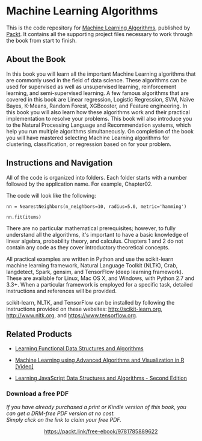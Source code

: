 # Machine Learning Algorithms
This is the code repository for [Machine Learning Algorithms](https://www.packtpub.com/big-data-and-business-intelligence/machine-learning-algorithms?utm_source=github&utm_medium=repository&utm_campaign=9781785889622), published by [Packt](https://www.packtpub.com/?utm_source=github). It contains all the supporting project files necessary to work through the book from start to finish.
## About the Book
In this book you will learn all the important Machine Learning algorithms that are commonly used in the field of data science. These algorithms can be used for supervised as well as unsupervised learning, reinforcement learning, and semi-supervised learning. A few famous algorithms that are covered in this book are Linear regression, Logistic Regression, SVM, Naïve Bayes, K-Means, Random Forest, XGBooster, and Feature engineering. In this book you will also learn how these algorithms work and their practical implementation to resolve your problems. This book will also introduce you to the Natural Processing Language and Recommendation systems, which help you run multiple algorithms simultaneously.
On completion of the book you will have mastered selecting Machine Learning algorithms for clustering, classification, or regression based on for your problem.
## Instructions and Navigation
All of the code is organized into folders. Each folder starts with a number followed by the application name. For example, Chapter02.



The code will look like the following:
```
nn = NearestNeighbors(n_neighbors=10, radius=5.0, metric='hamming')

nn.fit(items)
```

There are no particular mathematical prerequisites; however, to fully understand all the algorithms, it's important to have a basic knowledge of linear algebra, probability theory, and calculus.
Chapters 1 and 2 do not contain any code as they cover introductory theoretical concepts.


All practical examples are written in Python and use the scikit-learn machine learning framework, Natural Language Toolkit (NLTK), Crab, langdetect, Spark, gensim, and TensorFlow (deep learning framework). These are available for Linux, Mac OS X, and Windows, with Python 2.7 and 3.3+. When a particular framework is employed for a specific task, detailed instructions and references will be provided.

scikit-learn, NLTK, and TensorFlow can be installed by following the instructions provided on these websites: http://scikit-learn.org, http://www.nltk.org, and https://www.tensorflow.org.

## Related Products
* [Learning Functional Data Structures and Algorithms](https://www.packtpub.com/application-development/learning-functional-data-structures-and-algorithms?utm_source=github&utm_medium=repository&utm_campaign=9781785888731)

* [Machine Learning using Advanced Algorithms and Visualization in R [Video]](https://www.packtpub.com/big-data-and-business-intelligence/machine-learning-using-advanced-algorithms-and-visualization-r-vi?utm_source=github&utm_medium=repository&utm_campaign=9781788294980)

* [Learning JavaScript Data Structures and Algorithms - Second Edition](https://www.packtpub.com/web-development/learning-javascript-data-structures-and-algorithms-second-edition?utm_source=github&utm_medium=repository&utm_campaign=9781785285493)
### Download a free PDF

 <i>If you have already purchased a print or Kindle version of this book, you can get a DRM-free PDF version at no cost.<br>Simply click on the link to claim your free PDF.</i>
<p align="center"> <a href="https://packt.link/free-ebook/9781785889622">https://packt.link/free-ebook/9781785889622 </a> </p>
